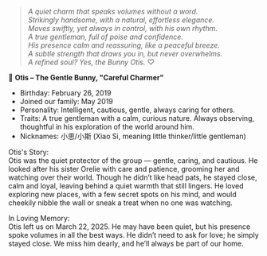> *A quiet charm that speaks volumes without a word.*    
*Strikingly handsome, with a natural, effortless elegance.*    
*Moves swiftly, yet always in control, with his own rhythm.*   
*A true gentleman, full of poise and confidence.*    
*His presence calm and reassuring, like a peaceful breeze.*    
*A subtle strength that draws you in, but never overwhelms.*    
*A refined soul? Yes, the Bunny Otis.* ♡     

🐰 **Otis – The Gentle Bunny, "Careful Charmer"**  
- Birthday: February 26, 2019  
- Joined our family: May 2019  
- Personality: Intelligent, cautious, gentle, always caring for others. 
- Traits: A true gentleman with a calm, curious nature. Always observing, thoughtful in his exploration of the world around him.
- Nicknames: 小思/小斯 (Xiao Si, meaning little thinker/little gentleman)  

Otis's Story:  
Otis was the quiet protector of the group — gentle, caring, and cautious. He looked after his sister Orelie with care and patience, grooming her and watching over their world. Though he didn’t like head pats, he stayed close, calm and loyal, leaving behind a quiet warmth that still lingers. He loved exploring new places, with a few secret spots on his mind, and would cheekily nibble the wall or sneak a treat when no one was watching.

In Loving Memory:  
Otis left us on March 22, 2025. He may have been quiet, but his presence spoke volumes in all the best ways. He didn’t need to ask for love; he simply stayed close. We miss him dearly, and he’ll always be part of our home.
